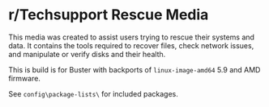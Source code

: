 # r/Techsupport Rescue Media

This media was created to assist users trying to rescue their systems and data. It contains the tools required to recover files, check network issues, and manipulate or verify disks and their health.

This is build is for Buster with backports of `linux-image-amd64` 5.9 and AMD firmware.

See `config\package-lists\` for included packages.